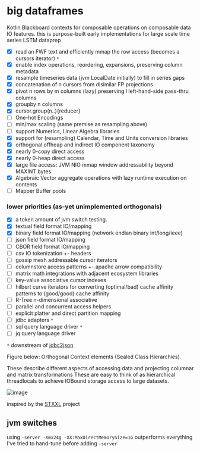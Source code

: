 # big dataframes 

Kotlin Blackboard contexts for composable operations on composable data IO features. 
this is purpose-built early implementations for large scale time series LSTM dataprep  

  - [X] read an FWF text and efficiently mmap the row access (becomes a cursors iterator) `*`
  - [X] enable index operations, reordering, expansions, preserving column metadata 
  - [X] resample timeseries data (jvm LocalDate initially) to fill in series gaps
  - [X] concatenation of n cursors from disimilar FP projections
  - [X] pivot n rows by m columns (lazy) preserving l left-hand-side pass-thru columns
  - [X] groupby n columns
  - [X] cursor.group(n..){reducer} 
  - [ ] One-hot Encodings 
  - [ ] min/max scaling (same premise as resampling above)
  - [ ] support Numerics, Linear Algebra libraries
  - [X] support for (resampling) Calendar, Time and Units conversion libraries
  - [X] orthogonal offheap and indirect IO component taxonomy
  - [X] nearly 0-copy direct access
  - [X] nearly 0-heap direct access
  - [X] large file access: JVM NIO mmap window addressability beyond MAXINT bytes   
  - [X] Algebraic Vector aggregate operations with lazy runtime execution on contents
  - [ ] Mapper Buffer pools 
 
### lower priorities (as-yet unimplemented orthogonals)
 - [X] a token amount of jvm switch testing.
 - [X] textual field format IO/mapping
 - [X] binary  field format IO/mapping (network endian binary int/long/ieee)
 - [ ] json    field format IO/mapping
 - [ ] CBOR    field format IO/mapping
 - [ ] csv IO tokenization +- headers
 - [ ] gossip mesh addressable cursor iterators
 - [ ] columnstore access patterns +- apache arrow compatibility
 - [ ] matrix math integrations with adjacent ecosystem libraries
 - [ ] key-value associative cursor indexes
 - [ ] hilbert curve iterators for converting (optimal/bad) cache affinity patterns to (good/good) cache affinity
 - [ ] R-Tree n-dimensional associative
 - [ ] parallel and concurrent access helpers
 - [ ] explicit platter and direct partition mapping
 - [ ] jdbc adapters `*`
 - [ ] sql query language driver `*`
 - [ ] jq query language driver
 
 `*` downstream of [jdbc2json](https://github.com/jnorthrup/jdbc2json)
 
Figure below: Orthogonal Context elements (Sealed Class Hierarchies).
   
These describe different aspects of accessing 
data and projecting columnar and matrix transformations 
These are easy to think of as hierarchical threadlocals to achieve IOBound storage access to large datasets. 


![image](https://user-images.githubusercontent.com/73514/71553240-7a838500-2a3e-11ea-8e3e-b85c0602873f.png)

inspired by the [STXXL](https://stxxl.org)  project


## jvm switches

 using  `-server -Xmx24g -XX:MaxDirectMemorySize=1G` outperforms everything I've tried to hand-tune  before adding `-server`
 